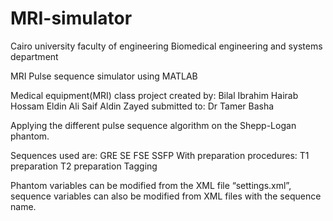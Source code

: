 # MRI-simulator
Cairo university
faculty of engineering
Biomedical engineering and systems department


MRI Pulse sequence simulator using MATLAB


Medical equipment(MRI) class project created by:
Bilal Ibrahim Hairab 
Hossam Eldin Ali
Saif Aldin Zayed
submitted to:
	Dr Tamer Basha


Applying the different pulse sequence algorithm on the Shepp-Logan phantom.

Sequences used are:
GRE 
SE
FSE
SSFP
With preparation procedures:
T1 preparation
T2 preparation
Tagging

Phantom variables can be modified from the XML file “settings.xml”, sequence variables can also be modified from XML files with the sequence name.




  
